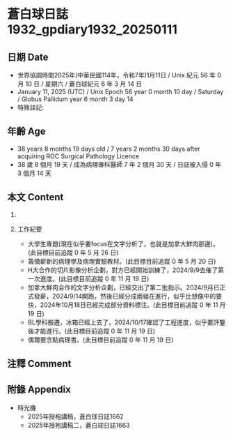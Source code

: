 [_metadata_:encoding]: - "utf-8"
[_metadata_:language]: - "zh-Hant-TW"
[_metadata_:fileformat]: - "markdown"
[_metadata_:MIME_type]: - "text/plain"
[_metadata_:markdown_version]: - "commonmark version 0.30"
[_metadata_:markdown_spec]: - "https://spec.commonmark.org/0.30/"

# 蒼白球日誌1932_gpdiary1932_20250111 #

## 日期 Date ##

* 世界協調時間2025年(中華民國114年，令和7年)1月11日 / Unix 紀元 56 年 0 月 10 日 / 星期六 / 蒼白球紀元 6 年 3 月 14 日
* January 11, 2025 (UTC) / Unix Epoch 56 year 0 month 10 day / Saturday / Globus Pallidum year 6 month 3 day 14
* 特殊註記:

## 年齡 Age ##

* 38 years 8 months 19 days old / 7 years 2 months 30 days after acquiring ROC Surgical Pathology Licence
* 38 歲 8 個月 19 天 / 成為病理專科醫師 7 年 2 個月 30 天 / 日誌被入侵 0 年 3 個月 14 天

## 本文 Content ##

1. 

2. 工作紀要

    - 大學生專題(現在似乎要focus在文字分析了，也就是加拿大鮮肉那邊)。(此目標目前追蹤 0 年 5 月 26 日)
    - 籌備嶄新的病理學及病理實驗教材。(此目標目前追蹤 0 年 5 月 20 日)
    - H大合作的切片影像分析企劃，對方已經開始訓練了，2024/9/9去催了第一次進度。(此目標目前追蹤 0 年 11 月 19 日)
    - 加拿大鮮肉合作的文字分析企劃，已經交出了第二批指示。2024/9月已正式發薪，2024/9/14開跑，然後已經分成兩組在進行，似乎比想像中的要快，2024年10月18日已經完成部分資料標注。(此目標目前追蹤 0 年 11 月 19 日)
    - BL學科搬遷，冰箱已經上去了，2024/10/17確認了工程進度，似乎要評鑒後才能進行。(此目標目前追蹤 0 年 11 月 19 日)
    - 偶爾要念點病理書。(此目標目前追蹤 0 年 11 月 19 日)

## 注釋 Comment ##


## 附錄 Appendix ##

* 時光機
    - 2025年授袍講稿，蒼白球日誌1662
    - 2025年授袍講稿二，蒼白球日誌1663
